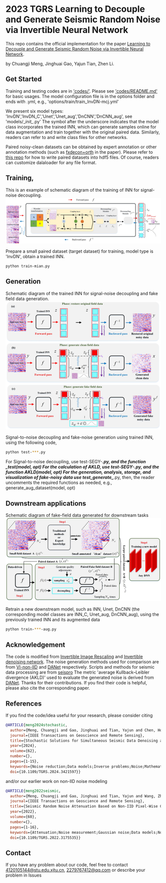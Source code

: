 # 2023 TGRS Learning to Decouple and Generate Seismic Random Noise via Invertible Neural Network
This repo contains the official implementation for the paper [Learning to Decouple and Generate Seismic Random Noise via Invertible Neural Network](https://ieeexplore.ieee.org/document/10227303). 

by Chuangji Meng, Jinghuai Gao, Yajun Tian, Zhen Li.


## Get Started
Training and testing codes are in ['codes/'](./codes/). Please see ['codes/README.md'](./codes/README.md) for basic usages.
The model configuration file is in the options folder and ends with .yml, e.g., 'options/train/train_InvDN-mcj.yml'

We present six model types: 'InvDN','InvDN_C','Unet','Unet_aug','DnCNN','DnCNN_aug', see 'models/\__init\__.py'
The symbol after the underscore indicates that the model class incorporates the trained INN, which can generate samples online for data augmentation and 
train together with the original paired data. Similarly, readers can refer to and write class files for other networks.

Paired noisy-clean datasets can be obtained by expert annotation or other annotation methods (such as [fxdecon+orth](https://github.com/mengchuangji/SRNGF/tree/main/seispro/localortho) in the paper).
Please refer to [this repo](https://github.com/mengchuangji/SRNGF/tree/main/seispro/localortho) for how to write paired datasets into hdf5 files. Of course, readers can customize dalaloader for any file format.

## Training, 

This is an example of schematic diagram of the training of INN for signal-noise decoupling.
![INN_train](assets/INN_train.jpg)

Prepare a small paired dataset (target dataset) for training, model type is 'InvDN', obtain a trained INN.
```bash
python train-mian.py 
```

## Generation 
Schematic diagram of the trained INN for signal-noise decoupling and fake field data generation.
![INN_generate](assets/INN_generate.jpg)

Signal-to-noise decoupling and fake-noise generation using trained INN, using the following code,
```bash
python test-***.py 
```
For Signal-to-noise decoupling, use test-SEGY-***.py, and the function ***\_test(model, opt)
For the calculation of AKLD, use test-SEGY-***.py, and the function AKLD(model, opt)
For the generation, analysis, storage, and visualization of fake-noisy data use test_generate\_***.py, 
then, the reader uncomments the required functions as needed, e.g., generate_aug_dataset(model, opt)

## Downstream applications
Schematic diagram of fake-field data generated for downstream tasks
![workflow](assets/workflow.jpg)

Retrain a new downstream model, such as INN, Unet, DnCNN (the corresponding model classes are INN_C, Unet_aug, DnCNN_aug),
using the previously trained INN and its augmented data 
```bash
python train-***-aug.py 
```

## Acknowledgement
The code is modified from [Invertible Image Rescaling](https://github.com/pkuxmq/Invertible-Image-Rescaling) and [Invertible denoising network](https://github.com/Yang-Liu1082/InvDN). 
The noise generation methods used for comparison are from [VI-non-IID](https://github.com/mengchuangji/VI-Non-IID) and [DANet](https://github.com/zsyOAOA/DANet) respectively.
Scripts and methods for seismic data processing are from [seispro](https://github.com/mengchuangji/SRNGF/tree/main/seispro)
The metric 'average Kullback–Leibler divergence (AKLD)' used to evaluate the generated noise is derived from [DANet](https://github.com/zsyOAOA/DANet).
Thanks for their contributions. If you find their code is helpful, please also cite the corresponding paper. 

## References

If you find the code/idea useful for your research, please consider citing

```bib
@ARTICLE{meng2024stochastic,
  author={Meng, Chuangji and Gao, Jinghuai and Tian, Yajun and Chen, Hongling and Zhang, Wei and Luo, Renyu},
  journal={IEEE Transactions on Geoscience and Remote Sensing}, 
  title={Stochastic Solutions for Simultaneous Seismic Data Denoising and Reconstruction via Score-Based Generative Models}, 
  year={2024},
  volume={62},
  number={},
  pages={1-15},
  keywords={Noise reduction;Data models;Inverse problems;Noise;Mathematical models;Training;Stochastic processes;Denoising;Langevin dynamics;posterior sampling;reconstruction;score-based generative models (SGMs);stochastic solutions},
  doi={10.1109/TGRS.2024.3421597}}
```

and/or our earlier work on non-IID noise modeling

```bib
@ARTICLE{meng2022seismic,
  author={Meng, Chuangji and Gao, Jinghuai and Tian, Yajun and Wang, Zhiqiang},
  journal={IEEE Transactions on Geoscience and Remote Sensing}, 
  title={Seismic Random Noise Attenuation Based on Non-IID Pixel-Wise Gaussian Noise Modeling}, 
  year={2022},
  volume={60},
  number={},
  pages={1-16},
  keywords={Attenuation;Noise measurement;Gaussian noise;Data models;Noise reduction;Noise level;Training;Deep learning (DL);noise estimation;noise modeling;non-independently identically distribution (IID);seismic random noise attenuation (NA);variational inference (VI)},
  doi={10.1109/TGRS.2022.3175535}}
```


## Contact
If you have any problem about our code, feel free to contact <4120105144@stu.edu.xjtu.cn>, <2279767412@qq.com> or describe your problem in Issues
